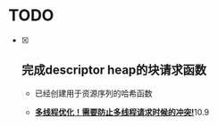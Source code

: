 # TODO

- [x] ##  完成descriptor heap的块请求函数

  * 已经创建用于资源序列的哈希函数
  
  * <u>**多线程优化！需要防止多线程请求时候的冲突!**</u>10.9
